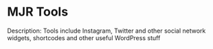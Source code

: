 MJR Tools
=======

Description: Tools include Instagram, Twitter and other social network widgets, shortcodes and other useful WordPress stuff